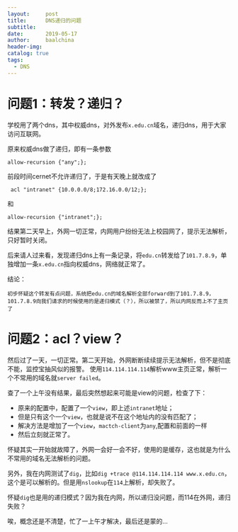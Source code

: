 ```yaml
---
layout:     post
title:      DNS递归的问题
subtitle:   
date:       2019-05-17
author:     baalchina
header-img:
catalog: true
tags:
  - DNS
---
```



# 问题1：转发？递归？

学校用了两个dns，其中权威dns，对外发布`x.edu.cn`域名，递归dns，用于大家访问互联网。

原来权威dns做了递归，即有一条参数
```
allow-recursion {"any";};
```


前段时间cernet不允许递归了，于是有天晚上就改成了

```
 acl "intranet" {10.0.0.0/8;172.16.0.0/12;};
```
和
```
allow-recursion {"intranet";};
```

结果第二天早上，外网一切正常，内网用户纷纷无法上校园网了，提示无法解析，只好暂时关闭。


后来请人过来看，发现递归dns上有一条记录，将`edu.cn`转发给了`101.7.8.9`，单独增加一条`x.edu.cn`指向权威dns，网络就正常了。

结论：
```
初步怀疑这个转发有点问题，系统把edu.cn的域名解析全部forward到了101.7.8.9，101.7.8.9向我们请求的时候使用的是递归模式（？），所以被禁了，所以内网反而上不了主页了
```


# 问题2：acl？view？

然后过了一天，一切正常。第二天开始，外网断断续续提示无法解析，但不是彻底不能，监控宝抽风似的报警。
使用`114.114.114.114`解析www主页正常，解析一个不常用的域名就`server failed`。

查了一个上午没有结果，最后突然想起来可能是view的问题，检查了下：
- 原来的配置中，配置了一个`view`，即上述`intranet`地址；
- 但是只有这个一个`view`，也就是说不在这个地址内的没有匹配了；
- 解决方法是增加了一个`view`，`mactch-client`为`any`,配置和前面的一样
- 然后立刻就正常了。

怀疑其实一开始就故障了，外网一会好一会不好，使用的是缓存，这也就是为什么不常用的域名无法解析的问题。

另外，我在内网测试了`dig`，比如`dig +trace @114.114.114.114 www.x.edu.cn`，这个是可以解析的。但是用`nslookup`在`114`上解析，却失败了。

怀疑`dig`也是用的递归模式？因为我在内网，所以递归没问题，而114在外网，递归失败？


唉，概念还是不清楚，忙了一上午才解决，最后还是蒙的...